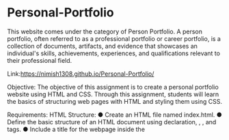 # Personal-Portfolio
This website comes under the category of Person Portfolio. A person portfolio, often referred to as a professional portfolio or career portfolio, is a collection of documents, artifacts, and evidence that showcases an individual's skills, achievements, experiences, and qualifications relevant to their professional field. 

Link:https://nimish1308.github.io/Personal-Portfolio/

Objective:
The objective of this assignment is to create a personal portfolio website using HTML
and CSS. Through this assignment, students will learn the basics of structuring web
pages with HTML and styling them using CSS.

Requirements:
HTML Structure:
● Create an HTML file named index.html.
● Define the basic structure of an HTML document using <!DOCTYPE html>
declaration, <html>, <head>, and <body> tags.
● Include a title for the webpage inside the <title> tag.
● Structure the webpage with appropriate HTML elements such as <header>,
<nav>, <section>, <article>, <footer>, etc.
  
Header Section:
● Create a header section containing your name and a brief introduction.
● Include a profile picture if available.

Navigation Bar:
● Add a navigation bar with links to different sections of your portfolio (e.g., About,
Projects, Contact).
● Ensure that clicking on each link scrolls the page smoothly to the corresponding
section.

About Section:
● Include a section that describes yourself, your interests, and your skills.
● Use appropriate HTML elements to structure this section (e.g., <h2>, <p>, <ul>,
<li>).
  
Projects Section:
● Create a section to showcase your projects.
● Display at least three of your projects with their titles, descriptions, and optionally,
images.
● Use CSS to style this section for better visual presentation.

Contact Section:
● Include a section with a contact form containing fields for name, email, message,
etc.
● Use appropriate HTML form elements (<form>, <input>, <textarea>) to create the
contact form.
● Apply basic CSS to style the form elements and make it visually appealing.

Footer:
● Add a footer section with your contact information (e.g., email address, LinkedIn
profile, GitHub profile).
● Include links to your social media profiles if available.

CSS Styling:
● Create an external CSS file named styles.css.
● Use CSS to style the various sections of your portfolio website.
● Apply CSS rules for font styles, colors, margins, paddings, etc., to enhance the
visual appeal of the webpage.

Submission Guidelines:
Submit your HTML and CSS files (index.html and styles.css) in a zip folder.
Make sure to include any images used in your portfolio webpage.
Provide a brief README file explaining the structure of your HTML document
and any additional features you have implemented.
